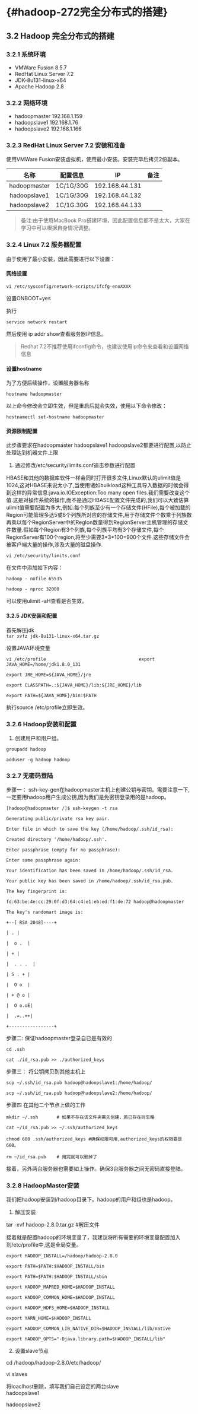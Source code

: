 #  {#hadoop-272完全分布式的搭建}

## 3.2 Hadoop 完全分布式的搭建

### 3.2.1 系统环境

* VMWare Fusion 8.5.7
* RedHat Linux Server 7.2
* JDK-8u131-linux-x64
* Apache Hadoop 2.8

### 3.2.2 网络环境

* hadoopmaster 192.168.1.159
* hadoopslave1 192.168.1.76
* hadoopslave2 192.168.1.166

### 3.2.3 RedHat Linux Server 7.2 安装和准备

使用VMWare Fusion安装虚拟机，使用最小安装。安装完毕后拷贝2份副本。

| 名称 | 配置信息 | IP | 备注 |
| :---: | :---: | :---: | :---: |
| hadoopmaster | 1C/1G/30G | 192.168.44.131 |  |
| hadoopslave1 | 1C/1G/30G | 192.168.44.132 |  |
| hadoopslave2 | 1C/1G.30G | 192.168.44.133 |  |

> 备注:由于使用MacBook Pro搭建环境，因此配置信息都不是太大，大家在学习中可以根据自身情况调整。

### 3.2.4 Linux 7.2 服务器配置

由于使用了最小安装，因此需要进行以下设置：

#### 网络设置

`vi /etc/sysconfig/network-scripts/ifcfg-enoXXXX`

设置ONBOOT=yes

执行

`service network restart`

然后使用 ip addr show查看服务器IP信息。

> Redhat 7.2不推荐使用ifconfig命令，也建议使用ip命令来查看和设置网络信息

#### 设置hostname

为了方便后续操作，设置服务器名称

`hostname hadoopmaster`

以上命令修改会立即生效，但是重启后就会失效，使用以下命令修改：

`hostnamectl set-hostname hadoopmaster`

#### 资源限制配置

此步骤要求在hadoopmaster hadoopslave1 hadoopslave2都要进行配置,以防止处理达到机器文件上限

1. 通过修改/etc/security/limits.conf追击参数进行配置

HBASE和其他的数据库软件一样会同时打开很多文件,Linux默认的ulimit值是1024,这对HBASE来说太小了,当使用诸如bulkload这种工具导入数据的时候会得到这样的异常信息:java.io.IOException:Too many open files.我们需要改变这个值.这是对操作系统的操作,而不是通过HBASE配置文件完成的,我们可以大致估算ulimit值需要配置为多大,例如:每个列族至少有一个存储文件\(HFile\),每个被加载的Region可能管理多达5或6个列族所对应的存储文件,用于存储文件个数乘于列族数再乘以每个RegionServer中的RegIon数量得到RegionServer主机管理的存储文件数量.假如每个Region有3个列族,每个列族平均有3个存储文件,每个RegionServer有100个region,将至少需要3\*3\*100=900个文件.这些存储文件会被客户端大量的操作,涉及大量的磁盘操作.

`vi /etc/security/limits.conf`

在文件中添加如下内容：

`hadoop - nofile 65535`

`hadoop - nproc 32000`

可以使用ulimit -aH查看是否生效。

#### 3.2.5 JDK安装和配置

首先解压jdk  
`tar xvfz jdk-8u131-linux-x64.tar.gz`

设置JAVA环境变量

`vi /etc/profile                                  
export JAVA_HOME=/home/jdk1.8.0_131`

`export JRE_HOME=${JAVA_HOME}/jre`

`export CLASSPATH=.:${JAVA_HOME}/lib:${JRE_HOME}/lib`

`export PATH=${JAVA_HOME}/bin:$PATH`

执行source /etc/profile立即生效。

### 3.2.6 Hadoop安装和配置

1. 创建用户和用户组。

`groupadd hadoop`

`adduser -g hadoop hadoop`

### 3.2.7 无密码登陆

步骤一： ssh-key-gen在hadoopmaster主机上创建公钥与密钥。需要注意一下,一定要用hadoop用户生成公钥,因为我们是免密钥登录用的是hadoop。

`[hadoop@hadoopmaster /]$ ssh-keygen -t rsa`

`Generating public/private rsa key pair.`

`Enter file in which to save the key (/home/hadoop/.ssh/id_rsa):`

`Created directory '/home/hadoop/.ssh'.`

`Enter passphrase (empty for no passphrase):`

`Enter same passphrase again:`

`Your identification has been saved in /home/hadoop/.ssh/id_rsa.`

`Your public key has been saved in /home/hadoop/.ssh/id_rsa.pub.`

`The key fingerprint is:`

`fd:63:be:4e:cc:29:0f:d3:64:c4:e1:eb:ed:f1:de:72 hadoop@hadoopmaster`

`The key's randomart image is:`

`+--[ RSA 2048]----+`

`| . |`

`|  o .  |`

`| + |`

`|  . . .  |`

`| S . + |`

`|  O o  |`

`| + @ o |`

`|  O o.oE|`

`|  .=..++|`

`+-----------------+`

步骤二: 保证hadoopmaster登录自已是有效的

`cd .ssh`

`cat ./id_rsa.pub >> ./authorized_keys`

步骤三： 将公钥拷贝到其他主机上

`scp ~/.ssh/id_rsa.pub hadoop@hadoopslave1:/home/hadoop/`

`scp ~/.ssh/id_rsa.pub hadoop@hadoopslave2:/home/hadoop/`

步骤四 在其他二个节点上做的工作

`mkdir ~/.ssh       # 如果不存在该文件夹需先创建，若已存在则忽略`

`cat ~/id_rsa.pub >> ~/.ssh/authorized_keys`

`chmod 600 .ssh/authorized_keys #确保权限可用,authorized_keys的权限要是600。`

`rm ~/id_rsa.pub    # 用完就可以删掉了`

接着，另外两台服务器也需要如上操作。确保3台服务器之间无密码直接登陆。

### 3.2.8 HadoopMaster安装

我们把hadoop安装到/hadoop目录下。hadoop的用户和组也是hadoop。

1. 解压安装

tar -xvf hadoop-2.8.0.tar.gz  \#解压文件

接着就是配置hadoop的环境变量了，我建议将所有需要的环境变量配置加入到/etc/profile中,这是全局变量。



`export HADOOP_INSTALL=/hadoop/hadoop-2.8.0`

`export PATH=$PATH:$HADOOP_INSTALL/bin`

`export PATH=$PATH:$HADOOP_INSTALL/sbin`

`export HADOOP_MAPRED_HOME=$HADOOP_INSTALL`

`export HADOOP_COMMON_HOME=$HADOOP_INSTALL`

`export HADOOP_HDFS_HOME=$HADOOP_INSTALL`

`export YARN_HOME=$HADOOP_INSTALL`

`export HADOOP_COMMON_LIB_NATIVE_DIR=$HADOOP_INSTALL/lib/native`

`export HADOOP_OPTS="-Djava.library.path=$HADOOP_INSTALL/lib"`

2. 设置slave节点

cd /hadoop/hadoop-2.8.0/etc/hadoop/

vi slaves

将loaclhost删除，填写我们自己设定的两台slave  
hadoopslave1

hadoopslave2



